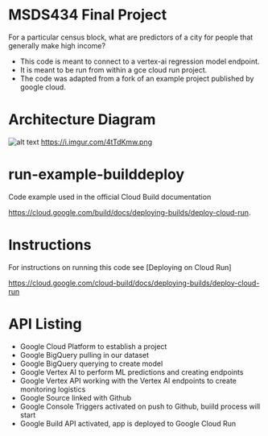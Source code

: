 MSDS434 Final Project
=====================
For a particular census block, what are predictors of a city for people that generally make high income?

- This code is meant to connect to a vertex-ai regression model endpoint. 
- It is meant to be run from within a gce cloud run project. 
- The code was adapted from a fork of an example project published by google cloud.

# Architecture Diagram
![alt text](https://i.imgur.com/4tTdKmw.png)
https://i.imgur.com/4tTdKmw.png

# run-example-builddeploy
Code example used in the official Cloud Build documentation

https://cloud.google.com/build/docs/deploying-builds/deploy-cloud-run.

# Instructions

For instructions on running this code see [Deploying on Cloud Run]

https://cloud.google.com/cloud-build/docs/deploying-builds/deploy-cloud-run

# API Listing

- Google Cloud Platform to establish a project
- Google BigQuery pulling in our dataset
- Google BigQuery querying to create model
- Google Vertex AI to perform ML predictions and creating endpoints
- Google Vertex API working with the Vertex AI endpoints to create monitoring logistics
- Google Source linked with Github
- Google Console Triggers activated on push to Github, buiild process will start
- Google Build API activated, app is deployed to Google Cloud Run
